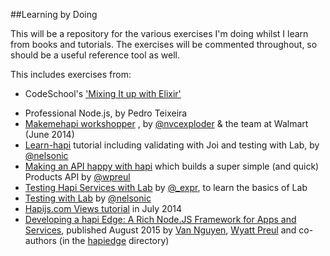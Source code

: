 ##Learning by Doing

This will be a repository for the various exercises I'm doing whilst I learn from books and tutorials.
The exercises will be commented throughout, so should be a useful reference tool as well.

This includes exercises from:
+ CodeSchool's ['Mixing It up with Elixir'](https://github.com/iteles/learning/blob/master/codeschool-mixing-it-up-with-elixir.md)
* Professional Node.js, by Pedro Teixeira
* [Makemehapi workshopper](https://github.com/spumko/makemehapi) , by [@nvcexploder](https://twitter.com/nvcexploder) & the team at Walmart (June 2014)
* [Learn-hapi](https://github.com/nelsonic/learn-hapi) tutorial including validating with Joi and testing with Lab, by [@nelsonic](https://twitter.com/nelsonic)
* [Making an API happy with hapi](https://github.com/wpreul/hapi-example) which builds a super simple (and quick) Products API by [@wpreul](https://github.com/wpreul/)
* [Testing Hapi Services with Lab](https://medium.com/the-spumko-suite/96ac463c490a) by [@_expr](https://twitter.com/_expr), to learn the basics of Lab
* [Testing with Lab](https://github.com/nelsonic/learn-hapi#testing-with-lab) by [@nelsonic](https://twitter.com/nelsonic)
* [Hapijs.com Views tutorial](http://hapijs.com/tutorials/views) in July 2014
* [Developing a hapi Edge: A Rich Node.JS Framework for Apps and Services](http://amzn.to/1jNVanE), published August 2015 by [Van Nguyen](https://github.com/thegoleffect/), [Wyatt Preul](https://github.com/wpreul/) and co-authors (in the [hapiedge](./hapiedge) directory)
